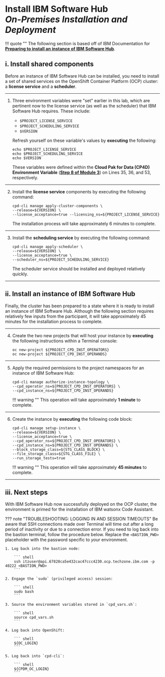 # **Install IBM Software Hub**</br>*On-Premises Installation and Deployment*

!!! quote ""
    The following section is based off of IBM Documentation for <a href="https://www.ibm.com/docs/en/software-hub/5.1.x?topic=installing-preparing-install-instance-software-hub" target="_blank">**Preparing to install an instance of IBM Software Hub**</a>.

## **i. Install shared components**

Before an instance of IBM Software Hub can be installed, you need to install a set of shared services on the OpenShift Container Platform (OCP) cluster: a **license service** and a **scheduler**.

---

1. Three environment variables were "set" earlier in this lab, which are pertinent now to the license service (as well as the scheduler) that IBM Software Hub requires. These include:
    - `$PROJECT_LICENSE_SERVICE`
    - `$PROJECT_SCHEDULING_SERVICE`
    - `$VERSION`
    
    Refresh yourself on these variable's values by **executing** the following:

    ``` shell
    echo $PROJECT_LICENSE_SERVICE
    echo $PROJECT_SCHEDULING_SERVICE
    echo $VERSION
    ```

    These variables were defined within the **Cloud Pak for Data (CP4D) Environment Variable** (<a href="https://ibm.github.io/wca-l4/on-premises/3/#iv-environment-variables" target="_blank">**Step 8 of Module 3**</a>) on Lines 35, 36, and 53, respectively.

---

2. Install the **license service** components by executing the following command:

    ``` shell
    cpd-cli manage apply-cluster-components \
    --release=${VERSION} \
    --license_acceptance=true --licensing_ns=${PROJECT_LICENSE_SERVICE}
    ```

    The installation process will take approximately 6 minutes to complete.

---

3. Install the **scheduling service** by executing the following command:

    ``` shell
    cpd-cli manage apply-scheduler \
    --release=${VERSION} \
    --license_acceptance=true \
    --scheduler_ns=${PROJECT_SCHEDULING_SERVICE}
    ```

    The scheduler service should be installed and deployed relatively quickly.

---

## **ii. Install an instance of IBM Software Hub**

Finally, the cluster has been prepared to a state where it is ready to install an instance of IBM Software Hub. Although the following section requires relatively few inputs from the participant, it will take approximately 45 minutes for the installation process to complete.

---

4. Create the two new projects that will host your instance by **executing** the following instructions within a Terminal console:

    ``` shell
    oc new-project ${PROJECT_CPD_INST_OPERATORS}
    oc new-project ${PROJECT_CPD_INST_OPERANDS}
    ```

---

5. Apply the required permissions to the project namespaces for an instance of IBM Software Hub:

    ``` shell
    cpd-cli manage authorize-instance-topology \
    --cpd_operator_ns=${PROJECT_CPD_INST_OPERATORS} \
    --cpd_instance_ns=${PROJECT_CPD_INST_OPERANDS}
    ```
    !!! warning ""
        This operation will take approximately **1 minute** to complete.

---

6. Create the instance by **executing** the following code block:

    ``` shell
    cpd-cli manage setup-instance \
    --release=${VERSION} \
    --license_acceptance=true \
    --cpd_operator_ns=${PROJECT_CPD_INST_OPERATORS} \
    --cpd_instance_ns=${PROJECT_CPD_INST_OPERANDS} \
    --block_storage_class=${STG_CLASS_BLOCK} \
    --file_storage_class=${STG_CLASS_FILE} \
    --run_storage_tests=true
    ```

    !!! warning ""
        This operation will take approximately **45 minutes** to complete.

---

## **iii. Next steps**

With IBM Software Hub now successfully deployed on the OCP cluster, the environment is primed for the installation of IBM watsonx Code Assistant.

??? note "TROUBLESHOOTING: LOGGING IN AND SESSION TIMEOUTS"
    Be aware that SSH connections made over Terminal will time out after a long period of inactivity or due to a connection error. If you need to log back into the bastion terminal, follow the procedure below. Replace the `<BASTION_PWD>` placeholder with the password specific to *your* environment.

    1. Log back into the bastion node:

        ``` shell
        ssh itzuser@api.67828ca5e432cac47ccc4230.ocp.techzone.ibm.com -p 40222 <BASTION_PWD>
        ```
    
    2. Engage the `sudo` (privileged access) session:

        ``` shell
        sudo bash
        ```

    3. Source the environment variables stored in `cpd_vars.sh`:

        ``` shell
        source cpd_vars.sh
        ```

    4. Log back into OpenShift:

        ``` shell
        ${OC_LOGIN}
        ```

    5. Log back into `cpd-cli`:

        ``` shell
        ${CPDM_OC_LOGIN}
        ```